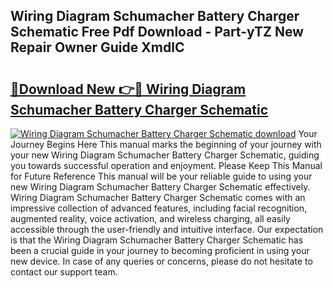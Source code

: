 ## Wiring Diagram Schumacher Battery Charger Schematic Free Pdf Download - Part-yTZ New Repair Owner Guide XmdlC

# <h2><a href="http://dftilku.blite.top/?on=Wiring+Diagram+Schumacher+Battery+Charger+Schematic">🔗Download New 👉🔴 Wiring Diagram Schumacher Battery Charger Schematic</a></h2>

[![Wiring Diagram Schumacher Battery Charger Schematic download](https://i.imgur.com/lujVjoI.png)](http://dftilku.blite.top/?on=Wiring+Diagram+Schumacher+Battery+Charger+Schematic)
Your Journey Begins Here This manual marks the beginning of your journey with your new Wiring Diagram Schumacher Battery Charger Schematic, guiding you towards successful operation and enjoyment. Please Keep This Manual for Future Reference This manual will be your reliable guide to using your new Wiring Diagram Schumacher Battery Charger Schematic effectively. Wiring Diagram Schumacher Battery Charger Schematic comes with an impressive collection of advanced features, including facial recognition, augmented reality, voice activation, and wireless charging, all easily accessible through the user-friendly and intuitive interface. Our expectation is that the Wiring Diagram Schumacher Battery Charger Schematic has been a crucial guide in your journey to becoming proficient in using your new device. In case of any queries or concerns, please do not hesitate to contact our support team.
